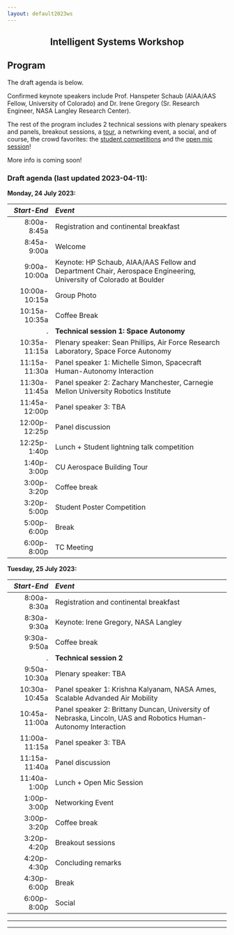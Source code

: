 ```yaml
---
layout: default2023ws
---
```


<h2 align="center">Intelligent Systems Workshop</h2>
<!--
<h3 align="center" style="color:red;">Robust autonomy and human-machine teaming in harsh, unprecedented or unpredictable environments: lessons learned and a look to the future</h3>
-->

## Program

The draft agenda is below.

<!-- [Intro paragraph introducing the workshop theme] -->

<!-- (old 2022 text)
Detailed Program: is available <a href="https://docs.google.com/spreadsheets/d/1otmL4bkWHclOv1q6ODcpmVRHJh9VRp3JHxxfSIpLQsQ/edit?usp=sharing">here</a>! (Please note that this workshop will be an in-person only event.)
(end 2022 text)-->

Confirmed keynote speakers include Prof. Hanspeter Schaub (AIAA/AAS Fellow, University of Colorado) and Dr. Irene Gregory (Sr. Research Engineer, NASA Langley Research Center).

The rest of the program includes 2 technical sessions with plenary speakers and panels<!--on space autonomy and ??-->, breakout sessions, a [tour](/IS_Workshop_2023/tours.html), a netwrking event, a social, and of course, the crowd favorites: the [student competitions](/IS_Workshop_2023/student_competitions.html) and the [open mic session](/IS_Workshop_2023/open_mic_session.html)!

<!-- (old 2022 text)
<i><b>Abstract submission is open now through <strike>June 25, 2022</strike> July 15, 2022 for the student poster and lightning talk competitions at the IS workshop!</b> See the [student competitions](/IS_Workshop_2022/student_competitions.html) page for more details.</i>
(end 2022 text) -->

<!-- (old text)
This year we will have three technical sessions on the following topics:
1.	Robust autonomy for harsh, unpredictable environments
2.	AI-Crew Collaboration in air and space
3.	Integration of Autonomy into existing ecosystems

The program will also feature two [tours](/IS_Workshop_2022/tours.html), an [open mic session](/IS_Workshop_2022/open_mic_session.html), and two [student competitions](/IS_Workshop_2022/student_competitions.html).  

Detailed Program: Coming soon!
(end old text) -->

More info is coming soon!

### Draft agenda (last updated 2023-04-11): ###

**Monday, 24 July 2023:**

| ***Start-End*** | ***Event*** |
| --------------: | :---------- |
| 8:00a-8:45a | Registration and continental breakfast |
| 8:45a-9:00a | Welcome |
| 9:00a-10:00a | Keynote: HP Schaub, AIAA/AAS Fellow and Department Chair, Aerospace Engineering, University of Colorado at Boulder |
| 10:00a-10:15a | Group Photo |
| 10:15a-10:35a | Coffee Break |
| . | **Technical session 1: Space Autonomy** |
| 10:35a-11:15a | Plenary speaker: Sean Phillips, Air Force Research Laboratory, Space Force Autonomy |
| 11:15a-11:30a | Panel speaker 1: Michelle Simon, Spacecraft Human-Autonomy Interaction |
| 11:30a-11:45a | Panel speaker 2: Zachary Manchester, Carnegie Mellon University Robotics Institute |
| 11:45a-12:00p | Panel speaker 3: TBA |
| 12:00p-12:25p | Panel discussion |
| 12:25p-1:40p | Lunch + Student lightning talk competition |
| 1:40p-3:00p | CU Aerospace Building Tour |
| 3:00p-3:20p | Coffee break |
| 3:20p-5:00p | Student Poster Competition |
| 5:00p-6:00p | Break |
| 6:00p-8:00p | TC Meeting |

**Tuesday, 25 July 2023:**

| ***Start-End*** | ***Event*** |
| --------------: | :---------- |
| 8:00a-8:30a | Registration and continental breakfast |
| 8:30a-9:30a | Keynote: Irene Gregory, NASA Langley |
| 9:30a-9:50a | Coffee break |
| . | **Technical session 2** |
| 9:50a-10:30a | Plenary speaker: TBA |
| 10:30a-10:45a | Panel speaker 1: Krishna Kalyanam, NASA Ames, Scalable Advanded Air Mobility |
| 10:45a-11:00a | Panel speaker 2: Brittany Duncan, University of Nebraska, Lincoln, UAS and Robotics Human-Autonomy Interaction |
| 11:00a-11:15a | Panel speaker 3: TBA |
| 11:15a-11:40a | Panel discussion |
| 11:40a-1:00p | Lunch + Open Mic Session |
| 1:00p-3:00p | Networking Event |
| 3:00p-3:20p | Coffee break |
| 3:20p-4:20p | Breakout sessions |
| 4:20p-4:30p | Concluding remarks |
| 4:30p-6:00p | Break |
| 6:00p-8:00p | Social |

* * *
* * *

<!-- --end-of-page-- -->
